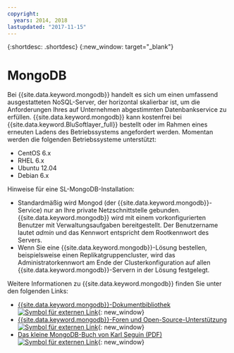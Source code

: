 ```yaml
---
copyright:
  years: 2014, 2018
lastupdated: "2017-11-15"
---
```


{:shortdesc: .shortdesc}
{:new_window: target="_blank"}

# MongoDB

Bei {{site.data.keyword.mongodb}} handelt es sich um einen umfassend ausgestatteten NoSQL-Server, der horizontal skalierbar ist, um die Anforderungen Ihres auf Unternehmen abgestimmten Datenbankservice zu erfüllen. {{site.data.keyword.mongodb}} kann kostenfrei bei {{site.data.keyword.BluSoftlayer_full}} bestellt oder im Rahmen eines erneuten Ladens des Betriebssystems angefordert werden. Momentan werden die folgenden Betriebssysteme unterstützt:

* CentOS 6.x
* RHEL 6.x
* Ubuntu 12.04
* Debian 6.x

Hinweise für eine SL-MongoDB-Installation:

* Standardmäßig wird Mongod (der {{site.data.keyword.mongodb}}-Service) nur an Ihre private Netzschnittstelle gebunden. {{site.data.keyword.mongodb}} wird mit einem vorkonfigurierten Benutzer mit Verwaltungsaufgaben bereitgestellt. Der Benutzername lautet _admin_ und das Kennwort entspricht dem Rootkennwort des Servers.
* Wenn Sie eine {{site.data.keyword.mongodb}}-Lösung bestellen, beispielsweise einen Replikatgruppencluster, wird das Administratorkennwort am Ende der Clusterkonfiguration auf allen {{site.data.keyword.mongodb}}-Servern in der Lösung festgelegt.

Weitere Informationen zu {{site.data.keyword.mongodb}} finden Sie unter den folgenden Links: 

* [{{site.data.keyword.mongodb}}-Dokumentbibliothek ![Symbol für externen Link](../../icons/launch-glyph.svg "Symbol für externen Link")](http://www.mongodb.org/display/DOCS/Home){: new_window}
* [{{site.data.keyword.mongodb}}-Foren und Open-Source-Unterstützung ![Symbol für externen Link](../../icons/launch-glyph.svg "Symbol für externen Link")](https://groups.google.com/forum/?fromgroups#!forum/mongodb-user){: new_window}
* [Das kleine MongoDB-Buch von Karl Seguin (PDF) ![Symbol für externen Link](../../icons/launch-glyph.svg "Symbol für externen Link")](http://openmymind.net/mongodb.pdf){: new_window}
